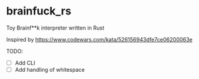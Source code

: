 # brainfuck_rs
Toy Brainf**k interpreter written in Rust

Inspired by https://www.codewars.com/kata/526156943dfe7ce06200063e


TODO:
* [ ] Add CLI
* [ ] Add handling of whitespace
